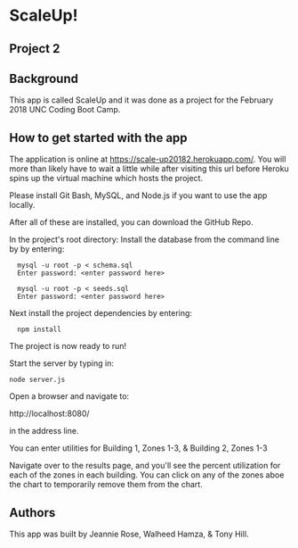 # ScaleUp!
## Project 2

## Background
This app is called ScaleUp and it was done as a project for the February 2018 UNC Coding Boot Camp.

## How to get started with the app
The application is online at https://scale-up20182.herokuapp.com/. You will more than likely have to wait a little while after visiting this url before Heroku spins up the virtual machine which hosts the project.

Please install Git Bash, MySQL, and Node.js if you want to use the app locally. 

After all of these are installed, you can download the GitHub Repo.

In the project's root directory:
  Install the database from the command line by by entering:

      mysql -u root -p < schema.sql
      Enter password: <enter password here>

      mysql -u root -p < seeds.sql
      Enter password: <enter password here>

  Next install the project dependencies by entering:

      npm install

The project is now ready to run!

Start the server by typing in:

    node server.js

Open a browser and navigate to:

  http://localhost:8080/ 

in the address line.


You can enter utilities for Building 1, Zones 1-3, & Building 2, Zones 1-3

Navigate over to the results page, and you'll see the percent utilization for each of the zones in each building.  You can click on any of the zones aboe the chart to temporarily remove them from the chart.

## Authors
This app was built by Jeannie Rose, Walheed Hamza, & Tony Hill.